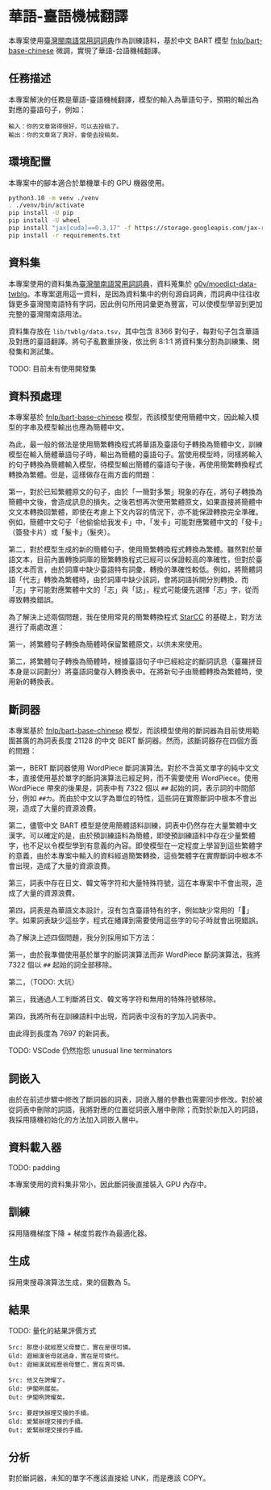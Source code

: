 # 華語-臺語機械翻譯

本專案使用[臺灣閩南語常用詞詞典](https://twblg.dict.edu.tw/holodict_new/)作為訓練語料，基於中文 BART 模型 [fnlp/bart-base-chinese](https://huggingface.co/fnlp/bart-base-chinese) 微調，實現了華語-台語機械翻譯。

## 任務描述

本專案解決的任務是華語-臺語機械翻譯，模型的輸入為華語句子，預期的輸出為對應的臺語句子，例如：

```
輸入：你的文章寫得很好，可以去投稿了。
輸出：你的文章寫了真好，會使去投稿矣。
```

## 環境配置

本專案中的腳本適合於單機單卡的 GPU 機器使用。

```sh
python3.10 -m venv ./venv
. ./venv/bin/activate
pip install -U pip
pip install -U wheel
pip install "jax[cuda]==0.3.17" -f https://storage.googleapis.com/jax-releases/jax_cuda_releases.html
pip install -r requirements.txt
```

## 資料集

本專案使用的資料集為[臺灣閩南語常用詞詞典](https://twblg.dict.edu.tw/holodict_new/)，資料蒐集於 [g0v/moedict-data-twblg](https://github.com/g0v/moedict-data-twblg/blob/master/uni/%E4%BE%8B%E5%8F%A5.csv)。本專案選用這一資料，是因為資料集中的例句源自詞典，而詞典中往往收錄更多臺灣閩南語特有字詞，因此例句所用詞彙更為豐富，可以使模型學習到更加完整的臺灣閩南語用法。

資料集存放在 `lib/twblg/data.tsv`，其中包含 8366 對句子，每對句子包含華語及對應的臺語翻譯。將句子亂數重排後，依比例 8:1:1 將資料集分割為訓練集、開發集和測試集。

TODO: 目前未有使用開發集

## 資料預處理

本專案基於 [fnlp/bart-base-chinese](https://huggingface.co/fnlp/bart-base-chinese) 模型，而該模型使用簡體中文，因此輸入模型的字串及模型輸出也應為簡體中文。

為此，最一般的做法是使用簡繁轉換程式將華語及臺語句子轉換為簡體中文，訓練模型在輸入簡體華語句子時，輸出為簡體的臺語句子。當使用模型時，同樣將輸入的句子轉換為簡體輸入模型，待模型輸出簡體的臺語句子後，再使用簡繁轉換程式轉換為繁體。但是，這樣做存在兩方面的問題：

第一，對於已知繁體原文的句子，由於「一簡對多繁」現象的存在，將句子轉換為簡體中文後，會造成訊息的損失。之後若想再次使用繁體原文，如果直接將簡體中文文本轉換回繁體，即使在考慮上下文內容的情況下，亦不能保證轉換完全準確。例如，簡體中文句子「他偷偷给我发卡」中，「发卡」可能對應繁體中文的「發卡」（簽發卡片）或「髮卡」（髮夾）。

第二，對於模型生成的新的簡體句子，使用簡繁轉換程式轉換為繁體。雖然對於華語文本，目前內置轉換詞庫的簡繁轉換程式已經可以保證較高的準確性，但對於臺語文本而言，由於詞庫中缺少臺語特有詞彙，轉換的準確性較低。例如，將簡體詞語「代志」轉換為繁體時，由於詞庫中缺少該詞，會將詞語拆開分別轉換，而「志」字可能對應繁體中文的「志」與「誌」，程式可能優先選擇「志」字，從而導致轉換錯誤。

為了解決上述兩個問題，我在使用常見的簡繁轉換程式 [StarCC](https://github.com/StarCC0/starcc-py) 的基礎上，對方法進行了兩處改進：

第一，將繁體句子轉換為簡體時保留繁體原文，以供未來使用。

第二，將繁體句子轉換為簡體時，根據臺語句子中已經給定的斷詞訊息（臺羅拼音本身是以詞劃分）將臺語詞彙存入轉換表中。在將新句子由簡體轉換為繁體時，使用新的轉換表。

## 斷詞器

本專案基於 [fnlp/bart-base-chinese](https://huggingface.co/fnlp/bart-base-chinese) 模型，而該模型使用的斷詞器為目前使用範圍甚廣的為詞表長度 21128 的中文 BERT 斷詞器。然而，該斷詞器存在四個方面的問題：

第一，BERT 斷詞器使用 WordPiece 斷詞演算法。對於不含英文單字的純中文文本，直接使用基於單字的斷詞演算法已經足夠，而不需要使用 WordPiece。使用 WordPiece 帶來的後果是，詞表中有 7322 個以 `##` 起始的詞，表示詞的中間部分，例如 `##力`。而由於中文以字為單位的特性，這些詞在實際斷詞中根本不會出現，造成了大量的資源浪費。

第二，儘管中文 BART 模型是使用簡體語料訓練，詞表中仍然存在大量繁體中文漢字。可以確定的是，由於預訓練語料為簡體，即使預訓練語料中存在少量繁體字，也不足以令模型學到有意義的內容。即使模型在一定程度上學習到這些繁體字的意義，由於本專案中輸入的資料經過簡繁轉換，這些繁體字在實際斷詞中根本不會出現，造成了大量的資源浪費。

第三，詞表中存在日文、韓文等字符和大量特殊符號，這在本專案中不會出現，造成了大量的資源浪費。

第四，詞表是為華語文本設計，沒有包含臺語特有的字，例如缺少常用的「𪜶」字。如果詞表缺少這些字，程式在繙譯到需要使用這些字的句子時就會出現錯誤。

為了解決上述四個問題，我分別採用如下方法：

第一，由於我準備使用基於單字的斷詞演算法而非 WordPiece 斷詞演算法，我將 7322 個以 `##` 起始的詞全部移除。

第二，（TODO: 大坑）

第三，我通過人工判斷將日文、韓文等字符和無用的特殊符號移除。

第四，我將所有在訓練語料中出現，而詞表中沒有的字加入詞表中。

由此得到長度為 7697 的新詞表。

TODO: VSCode 仍然抱怨 unusual line terminators

## 詞嵌入

由於在前述步驟中修改了斷詞器的詞表，詞嵌入層的參數也需要同步修改。對於被從詞表中刪除的詞語，我將對應的位置從詞嵌入層中刪除；而對於新加入的詞語，我採用隨機初始化的方法加入詞嵌入層中。

## 資料載入器

TODO: padding

本專案使用的資料集非常小，因此斷詞後直接裝入 GPU 內存中。

## 訓練

採用隨機梯度下降 + 梯度剪裁作為最適化器。

## 生成

採用束搜尋演算法生成，束的個數為 5。

## 結果

TODO: 量化的結果評價方式

```
Src: 那麼小就經歷父母雙亡，實在是很可憐。
Gld: 遐細漢爸母就過身，實在是可憐代。
Out: 遐細漢就經歷爸母雙亡，實在真可憐。

Src: 他又在誇耀了。
Gld: 伊閣咧展矣。
Out: 伊閣咧誇耀矣。

Src: 要趕快辦理交接的手續。
Gld: 愛緊辦理交接的手續。
Out: 愛緊辦理交接的手續。
```

## 分析

對於斷詞器，未知的單字不應該直接給 UNK，而是應該 COPY。

